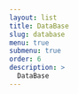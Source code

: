 ```yaml
---
layout: list
title: DataBase
slug: database
menu: true
submenu: true
order: 6
description: >
  DataBase
---
```

